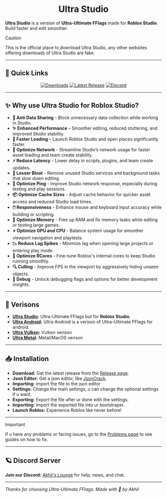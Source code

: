<h1 align="center">Ultra Studio</h1>

**Ultra Studio** is a version of **Ultra-Ultimate FFlags** made for **Roblox Studio**. Build faster and edit smoother.

> [!Caution]
> This is the official place to download Ultra Studio, any other websites offering downloads of Ultra Studio are fake.

---

<h2>🚀 Quick Links</h2>

<div align="center">

[![Downloads](https://img.shields.io/github/downloads/RealAkhilz/Ultra-Ultimate-FFlags/total?color=2c2f7c&label=Downloads&logo=cloudsmith&logoColor=white)](https://github.com/USERNAME/REPO/releases)
[![Latest Release](https://img.shields.io/github/v/release/USERNAME/REPO?color=5865F2&label=Latest&logo=github)](https://github.com/USERNAME/REPO/releases)
[![Discord](https://img.shields.io/discord/1380077621974667264?label=Discord&color=5865F2&logo=discord&logoColor=white)](https://discord.gg/848BdgmvD9)

</div>

---

<h2>✨ Why use Ultra Studio for Roblox Studio?</h2>

- **🚫 Anti Data Sharing** - Block unnecessary data collection while working in Studio.
- **✨ Enhanced Performance** – Smoother editing, reduced stuttering, and improved Studio stability.
- **🚀 Faster Loading** – Launch Roblox Studio and open places significantly faster.
- **🛜 Optimize Network** - Streamline Studio’s network usage for faster asset loading and team create stability.
- **⚡ Reduce Latency** - Lower delay in scripts, plugins, and team create updates.
- **🧹 Lesser Bloat** - Remove unused Studio services and background tasks that slow down editing.
- **📶 Optimize Ping** - Improve Studio network response, especially during testing and play sessions.
- **📦 Optimize Cache Sizes** - Adjust cache behavior for quicker asset access and reduced Studio load times.
- **🖱️ Responsiveness** - Enhance mouse and keyboard input accuracy while building or scripting.
- **🧠 Optimize Memory** - Free up RAM and fix memory leaks while editing or testing large games.
- **⭐ Optimize GPU and CPU** - Balance system usage for smoother viewport navigation and playtests.
- **📉 Reduce Lag Spikes** - Minimize lag when opening large projects or entering play mode.
- **🧬 Optimize RCores** - Fine-tune Roblox's internal cores to keep Studio running smoothly.
- **🔍 Culling** - Improve FPS in the viewport by aggressively hiding unseen objects.
- **🔧 Debug** - Unlock debugging flags and options for better development insights.

---

<h2>🌌 Verisons</h2>

- **[Ultra Studio]():** Ultra-Ultimate FFlags but for **Roblox Studio**.
- **[Ultra Android]():** Ultra Android is a verison of Ultra-Ultimate FFlags for android.
- **[Ultra Vulken]():** Vulken verison
- **[Ultra Metal]():** Metal/MacOS verison

---

<h2>📥 Installation</h2>

- **Download:** Get the latest release from the [Release page](https://github.com/RealAkhilz/Ultra-Ultimate-FFlags/releases).
- **Json Editor:** Get a json editor, like [JsonCrack](https://jsoncrack.com).
- **Importing:** Import the file to the json editor
- **Settings:** Change the main settings, u can change the optional settings if u want.
- **Exporting:** Export the file after ur done with the settings.
- **Importing:** Import the exported file into ur bootstraper.
- **Launch Roblox:** Experience Roblox like never before!

---

> [!important]
> If u have any problems or facing issues, go to the [Problems page]() to see guides on how to fix.

---

<h2>🪐 Discord Server</h2>

**Join our Discord:** [Akhil's Lounge](https://discord.gg/848BdgmvD9) for help, news, and chat.

---

*Thanks for choosing Ultra-Ultimate FFlags. Made with 💖 by Akhil*
